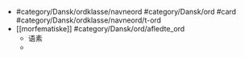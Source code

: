 - #category/Dansk/ordklasse/navneord #category/Dansk/ord #card #category/Dansk/ordklasse/navneord/t-ord
- [[morfematiske]] #category/Dansk/ord/afledte_ord
	- 语素
	-